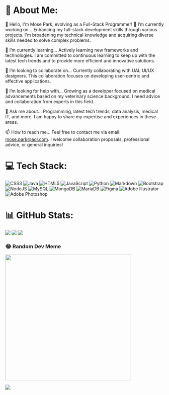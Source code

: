 # 💫 About Me:
🙇 Hello, I'm Mose Park, evolving as a Full-Stack Programmer!
🔭 I’m currently working on...
Enhancing my full-stack development skills through various projects. I'm broadening my technical knowledge and acquiring diverse skills needed to solve complex problems.

🌱 I’m currently learning...
Actively learning new frameworks and technologies. I am committed to continuous learning to keep up with the latest tech trends and to provide more efficient and innovative solutions.

👯 I’m looking to collaborate on...
Currently collaborating with UAL UI/UX designers. This collaboration focuses on developing user-centric and effective applications.

🤔 I’m looking for help with...
Growing as a developer focused on medical advancements based on my veterinary science background. I need advice and collaboration from experts in this field.

💬 Ask me about...
Programming, latest tech trends, data analysis, medical IT, and more. I am happy to share my expertise and experiences in these areas.

📫 How to reach me...
Feel free to contact me via email: mose.park@aol.com. I welcome collaboration proposals, professional advice, or general inquiries!

# 💻 Tech Stack:
![CSS3](https://img.shields.io/badge/css3-%231572B6.svg?style=flat&logo=css3&logoColor=white) ![Java](https://img.shields.io/badge/java-%23ED8B00.svg?style=flat&logo=openjdk&logoColor=white) ![HTML5](https://img.shields.io/badge/html5-%23E34F26.svg?style=flat&logo=html5&logoColor=white) ![JavaScript](https://img.shields.io/badge/javascript-%23323330.svg?style=flat&logo=javascript&logoColor=%23F7DF1E) ![Python](https://img.shields.io/badge/python-3670A0?style=flat&logo=python&logoColor=ffdd54) ![Markdown](https://img.shields.io/badge/markdown-%23000000.svg?style=flat&logo=markdown&logoColor=white) ![Bootstrap](https://img.shields.io/badge/bootstrap-%238511FA.svg?style=flat&logo=bootstrap&logoColor=white) ![NodeJS](https://img.shields.io/badge/node.js-6DA55F?style=flat&logo=node.js&logoColor=white) ![MySQL](https://img.shields.io/badge/mysql-%2300000f.svg?style=flat&logo=mysql&logoColor=white) ![MongoDB](https://img.shields.io/badge/MongoDB-%234ea94b.svg?style=flat&logo=mongodb&logoColor=white) ![MariaDB](https://img.shields.io/badge/MariaDB-003545?style=flat&logo=mariadb&logoColor=white) ![Figma](https://img.shields.io/badge/figma-%23F24E1E.svg?style=flat&logo=figma&logoColor=white) ![Adobe Illustrator](https://img.shields.io/badge/adobe%20illustrator-%23FF9A00.svg?style=flat&logo=adobe%20illustrator&logoColor=white) ![Adobe Photoshop](https://img.shields.io/badge/adobe%20photoshop-%2331A8FF.svg?style=flat&logo=adobe%20photoshop&logoColor=white)

# 📊 GitHub Stats:
![](https://github-readme-stats.vercel.app/api?username=m0p4rk&theme=gotham&hide_border=false&include_all_commits=true&count_private=true)
![](https://github-readme-streak-stats.herokuapp.com/?user=m0p4rk&theme=gotham&hide_border=false)
![](https://github-readme-stats.vercel.app/api/top-langs/?username=m0p4rk&theme=gotham&hide_border=false&include_all_commits=true&count_private=true&layout=compact)

### 😂 Random Dev Meme
<img src='https://randommeme-five.vercel.app/' style="height: 400px;"/>

[![](https://visitcount.itsvg.in/api?id=m0p4rk&icon=0&color=0)](https://visitcount.itsvg.in)

<!-- Proudly created with GPRM ( https://gprm.itsvg.in ) -->
